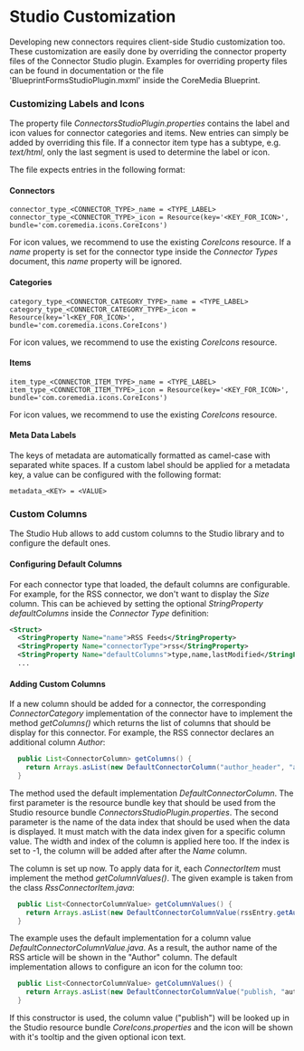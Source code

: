 # Studio Customization

Developing new connectors requires client-side Studio customization too. These customization are easily done by overriding
the connector property files of the Connector Studio plugin. Examples for overriding property files
can be found in documentation or the file 'BlueprintFormsStudioPlugin.mxml' inside the CoreMedia Blueprint.

### Customizing Labels and Icons

The property file _ConnectorsStudioPlugin.properties_ contains the label and icon values
for connector categories and items. New entries can simply be added by overriding this file.
If a connector item type has a subtype, e.g. _text/html_, only the last segment is used
to determine the label or icon.

The file expects entries in the following format:

#### Connectors
```
connector_type_<CONNECTOR_TYPE>_name = <TYPE_LABEL>
connector_type_<CONNECTOR_TYPE>_icon = Resource(key='<KEY_FOR_ICON>', bundle='com.coremedia.icons.CoreIcons')
```
For icon values, we recommend to use the existing _CoreIcons_ resource.
If a _name_ property is set for the connector type inside the _Connector Types_ document, this _name_ property will be ignored.


#### Categories
```
category_type_<CONNECTOR_CATEGORY_TYPE>_name = <TYPE_LABEL>
category_type_<CONNECTOR_CATEGORY_TYPE>_icon = Resource(key='l<KEY_FOR_ICON>', bundle='com.coremedia.icons.CoreIcons')
```
For icon values, we recommend to use the existing _CoreIcons_ resource.

#### Items
```
item_type_<CONNECTOR_ITEM_TYPE>_name = <TYPE_LABEL>
item_type_<CONNECTOR_ITEM_TYPE>_icon = Resource(key='<KEY_FOR_ICON>', bundle='com.coremedia.icons.CoreIcons')
```
For icon values, we recommend to use the existing _CoreIcons_ resource.

#### Meta Data Labels
The keys of metadata are automatically formatted as camel-case with separated white spaces.
If a custom label should be applied for a metadata key, a value can be configured with the following format:
```
metadata_<KEY> = <VALUE>
```

### Custom Columns

The Studio Hub allows to add custom columns to the Studio library and to configure the default ones.

#### Configuring Default Columns

For each connector type that loaded, the default columns are configurable.
For example, for the RSS connector, we don't want to display the _Size_ column. This can be achieved by setting the optional
_StringProperty_ _defaultColumns_ inside the _Connector Type_ definition:

```xml
<Struct>
  <StringProperty Name="name">RSS Feeds</StringProperty>
  <StringProperty Name="connectorType">rss</StringProperty>
  <StringProperty Name="defaultColumns">type,name,lastModified</StringProperty>
  ...
```

#### Adding Custom Columns

If a new column should be added for a connector, the corresponding _ConnectorCategory_ implementation of the connector
have to implement the method _getColumns()_ which returns the list of columns that should be display for this connector.
For example, the RSS connector declares an additional column _Author_:

```java
  public List<ConnectorColumn> getColumns() {
    return Arrays.asList(new DefaultConnectorColumn("author_header", "author", 120, 2));
  }
```

The method used the default implementation _DefaultConnectorColumn_. The first parameter is the resource bundle
key that should be used from the Studio resource bundle _ConnectorsStudioPlugin.properties_.
The second parameter is the name of the data index that should be used when the data is displayed.
It must match with the data index given for a specific column value.
The width and index of the column is applied here too.
If the index is set to -1, the column will be added after after the _Name_ column.

The column is set up now. To apply data for it, each _ConnectorItem_ must implement the method _getColumnValues()_.
The given example is taken from the class _RssConnectorItem.java_:

```java
  public List<ConnectorColumnValue> getColumnValues() {
    return Arrays.asList(new DefaultConnectorColumnValue(rssEntry.getAuthor(), "author"));
  }
```

The example uses the default implementation for a column value _DefaultConnectorColumnValue.java_.
As a result, the author name of the RSS article will be shown in the "Author" column.
The default implementation allows to configure an icon for the column too:

```java
  public List<ConnectorColumnValue> getColumnValues() {
    return Arrays.asList(new DefaultConnectorColumnValue("publish, "author", "My Icon Text", "My Icon Tooltip"));
  }
```

If this constructor is used, the column value ("publish") will be looked up in the Studio resource bundle _CoreIcons.properties_
and the icon will be shown with it's tooltip and the given optional icon text.
